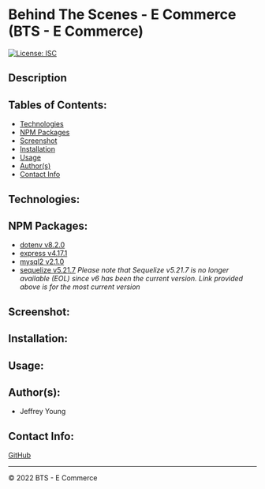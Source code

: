 # Behind The Scenes - E Commerce (BTS - E Commerce)

[![License: ISC](https://img.shields.io/badge/License-ISC-blue.svg)](https://opensource.org/licenses/ISC)

## Description

## Tables of Contents:
* [Technologies](#technologies)
* [NPM Packages](#npm-packages)
* [Screenshot](#screenshot)
* [Installation](#installation)
* [Usage](#usage)
* [Author(s)](#authors)
* [Contact Info](#contact-info)

## Technologies:


## NPM Packages:
* [dotenv v8.2.0](https://www.npmjs.com/package/dotenv/v/8.2.0)
* [express v4.17.1](https://www.npmjs.com/package/express/v/4.17.1)
* [mysql2 v2.1.0](https://www.npmjs.com/package/mysql2/v/2.1.0)
* [sequelize v5.21.7](https://www.npmjs.com/package/sequelize)
*Please note that Sequelize v5.21.7 is no longer available (EOL) since v6 has been the current version. Link provided above is for the most current version*

## Screenshot:


## Installation:


## Usage:


## Author(s):
* Jeffrey Young

## Contact Info:
[GitHub](https://github.com/jeffymiyoung)

---
© 2022 BTS - E Commerce